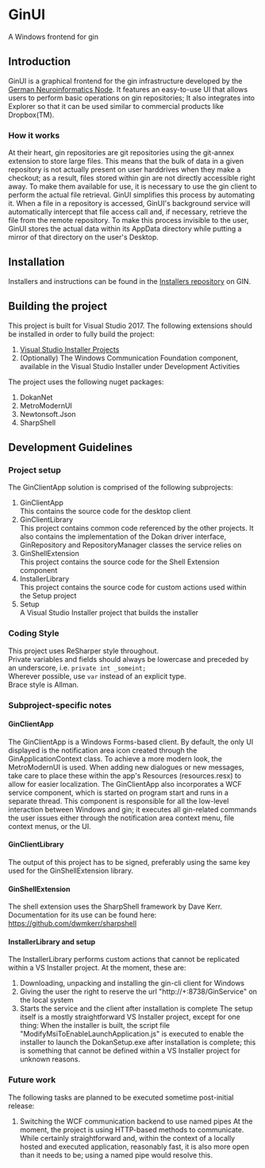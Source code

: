# GinUI
A Windows frontend for gin

## Introduction
GinUI is a graphical frontend for the gin infrastructure developed by the [German Neuroinformatics Node](http://www.g-node.org/).  It features an easy-to-use UI that allows users to perform basic operations on gin repositories; It also integrates into Explorer so that it can be used similar to commercial products like Dropbox(TM).

### How it works
At their heart, gin repositories are git repositories using the git-annex extension to store large files. This means that the bulk of data in a given repository is not actually present on user harddrives when they make a checkout; as a result, files stored within gin are not directly accessible right away. To make them available for use, it is necessary to use the gin client to perform the actual file retrieval. 
GinUI simplifies this process by automating it. When a file in a repository is accessed, GinUI's background service will automatically intercept that file access call and, if necessary, retrieve the file from the remote repository.
To make this process invisible to the user, GinUI stores the actual data within its AppData directory while putting a mirror of that directory on the user's Desktop. 

## Installation

Installers and instructions can be found in the [Installers repository](https://web.gin.g-node.org/achilleas/gin-ui-installers) on GIN.

## Building the project

This project is built for Visual Studio 2017. The following extensions should be installed in order to fully build the project:
1. [Visual Studio Installer Projects](https://marketplace.visualstudio.com/items?itemName=VisualStudioProductTeam.MicrosoftVisualStudio2017InstallerProjects)
2. (Optionally) The Windows Communication Foundation component, available in the Visual Studio Installer under Development Activities

The project uses the following nuget packages:
1. DokanNet 
2. MetroModernUI
4. Newtonsoft.Json
5. SharpShell

## Development Guidelines
### Project setup
The GinClientApp solution is comprised of the following subprojects:
1. GinClientApp  
This contains the source code for the desktop client
2. GinClientLibrary  
This project contains common code referenced by the other projects. It also contains the implementation of the Dokan driver interface, GinRepository and RepositoryManager classes the service relies on
3. GinShellExtension  
This project contains the source code for the Shell Extension component
4. InstallerLibrary  
This project contains the source code for custom actions used within the Setup project
5. Setup  
A Visual Studio Installer project that builds the installer

### Coding Style
This project uses ReSharper style throughout.  
Private variables and fields should always be lowercase and preceded by an underscore, i.e. `private int _someint;`  
Wherever possible, use `var` instead of an explicit type.  
Brace style is Allman.  

### Subproject-specific notes
#### GinClientApp
The GinClientApp is a Windows Forms-based client. By default, the only UI displayed is the notification area icon created through the GinApplicationContext class. To achieve a more modern look, the MetroModernUI is used.
When adding new dialogues or new messages, take care to place these within the app's Resources (resources.resx) to allow for easier localization.
The GinClientApp also incorporates a WCF service component, which is started on program start and runs in a separate thread.
This component is responsible for all the low-level interaction between Windows and gin; it executes all gin-related commands the user issues either through the notification area context menu, file context menus, or the UI.
#### GinClientLibrary
The output of this project has to be signed, preferably using the same key used for the GinShellExtension library.
#### GinShellExtension
The shell extension uses the SharpShell framework by Dave Kerr. Documentation for its use can be found here: https://github.com/dwmkerr/sharpshell
#### InstallerLibrary and setup
The InstallerLibrary performs custom actions that cannot be replicated within a VS Installer project. At the moment, these are:
1. Downloading, unpacking and installing the gin-cli client for Windows
2. Giving the user the right to reserve the url "http://+:8738/GinService" on the local system
3. Starts the service and the client after installation is complete
The setup itself is a mostly straightforward VS Installer project, except for one thing: When the installer is built, the script file "ModifyMsiToEnableLaunchApplication.js" is executed to enable the installer to launch the DokanSetup.exe after installation is complete; this is something that cannot be defined within a VS Installer project for unknown reasons.

### Future work
The following tasks are planned to be executed sometime post-initial release:
1. Switching the WCF communication backend to use named pipes
At the moment, the project is using HTTP-based methods to communicate. While certainly straightforward and, within the context of a locally hosted and executed application, reasonably fast, it is also more open than it needs to be; using a named pipe would resolve this.

